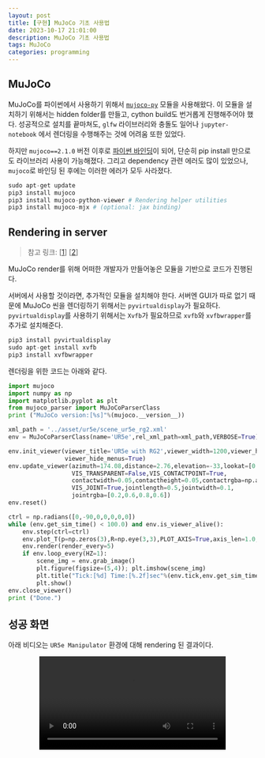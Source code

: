 ```yaml
---
layout: post
title: [구현] MuJoCo 기초 사용법
date: 2023-10-17 21:01:00
description: MuJoCo 기초 사용법
tags: MuJoCo
categories: programming
---
```


## MuJoCo
MuJoCo를 파이썬에서 사용하기 위해서 [`mujoco-py`](https://github.com/openai/mujoco-py) 모듈을 사용해왔다. 이 모듈을 설치하기 위해서는 hidden folder를 만들고, cython build도 번거롭게 진행해주어야 했다. 성공적으로 설치를 끝마쳐도, `glfw` 라이브러리와 충돌도 일어나 `jupyter-notebook` 에서 렌더링을 수행해주는 것에 어려움 또한 있었다.

하지만 `mujoco==2.1.0` 버전 이후로 [파이썬 바인딩](https://github.com/google-deepmind/mujoco/blob/main/python/README.md)이 되어, 단순히 pip install 만으로도 라이브러리 사용이 가능해졌다. 그리고 dependency 관련 에러도 많이 있었으나, `mujoco`로 바인딩 된 후에는 이러한 에러가 모두 사라졌다.

```python
sudo apt-get update
pip3 install mujoco
pip3 install mujoco-python-viewer # Rendering helper utilities
pip3 install mujoco-mjx # (optional: jax binding)
```

## Rendering in server
> 참고 링크: [[1](https://github.com/rohanpsingh/mujoco-python-viewer)] [[2](https://stackoverflow.com/questions/71520568/importerror-cannot-import-name-monitor-from-gym-wrappers)]

MuJoCo render를 위해 어떠한 개발자가 만들어놓은 모듈을 기반으로 코드가 진행된다.

서버에서 사용할 것이라면, 추가적인 모듈을 설치해야 한다. 서버엔 GUI가 따로 없기 때문에 MuJoCo 씬을 렌더링하기 위해서는 `pyvirtualdisplay`가 필요하다. `pyvirtualdisplay`를 사용하기 위해서는 `Xvfb`가 필요하므로 `xvfb`와 `xvfbwrapper`를 추가로 설치해준다. 

```python
pip3 install pyvirtualdisplay
sudo apt-get install xvfb
pip3 install xvfbwrapper
```

렌더링을 위한 코드는 아래와 같다. 

```python
import mujoco
import numpy as np
import matplotlib.pyplot as plt
from mujoco_parser import MuJoCoParserClass
print ("MuJoCo version:[%s]"%(mujoco.__version__))

xml_path = '../asset/ur5e/scene_ur5e_rg2.xml'
env = MuJoCoParserClass(name='UR5e',rel_xml_path=xml_path,VERBOSE=True)

env.init_viewer(viewer_title='UR5e with RG2',viewer_width=1200,viewer_height=800,
                viewer_hide_menus=True)
env.update_viewer(azimuth=174.08,distance=2.76,elevation=-33,lookat=[0.1,0.05,0.16],
                  VIS_TRANSPARENT=False,VIS_CONTACTPOINT=True,
                  contactwidth=0.05,contactheight=0.05,contactrgba=np.array([1,0,0,1]),
                  VIS_JOINT=True,jointlength=0.5,jointwidth=0.1,
                  jointrgba=[0.2,0.6,0.8,0.6])
env.reset()

ctrl = np.radians([0,-90,0,0,0,0,0])
while (env.get_sim_time() < 100.0) and env.is_viewer_alive():
    env.step(ctrl=ctrl)
    env.plot_T(p=np.zeros(3),R=np.eye(3,3),PLOT_AXIS=True,axis_len=1.0,axis_width=0.01)
    env.render(render_every=5)
    if env.loop_every(HZ=1): 
        scene_img = env.grab_image()
        plt.figure(figsize=(5,4)); plt.imshow(scene_img)
        plt.title("Tick:[%d] Time:[%.2f]sec"%(env.tick,env.get_sim_time()),fontsize=9)
        plt.show()
env.close_viewer()
print ("Done.")
```

## 성공 화면
아래 비디오는 `UR5e Manipulator` 환경에 대해 rendering 된 결과이다.
<div style="text-align: center;">
    <video src='/assets/video/mujoco/ur5e-render.mp4' width="75%" controls></video>
</div>